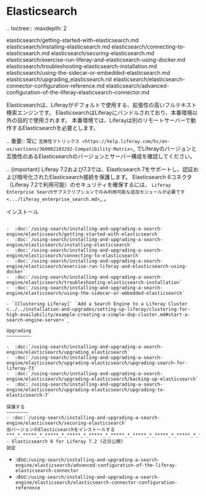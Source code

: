 Elasticsearch
=============

.. toctree:: :maxdepth: 2

   elasticsearch/getting-started-with-elasticsearch.md 
   elasticsearch/installing-elasticsearch.md elasticsearch/connecting-to-elasticsearch.md 
   elasticsearch/securing-elasticsearch.md 
   elasticsearch/exercise-run-liferay-and-elasticsearch-using-docker.md 
   elasticsearch/troubleshooting-elasticsearch-installation.md 
   elasticsearch/using-the-sidecar-or-embedded-elasticsearch.md 
   elasticsearch/upgrading_elasticsearch.rst 
   elasticsearch/elasticsearch-connector-configuration-reference.md 
   elasticsearch/advanced-configuration-of-the-liferay-elasticsearch-connector.md

Elasticsearchは、Liferayがデフォルトで使用する、拡張性の高いフルテキスト検索エンジンです。 ElasticsearchはLiferayにバンドルされており、本番環境以外の目的で使用されます。 本番環境では、Liferayは別のリモートサーバーで動作するElasticsearchを必要とします。

.. 重要:: 常に `互換性マトリックス <https://help.liferay.com/hc/en-us/sections/360002103292-Compatibility-Matrix>`_   でLiferayのバージョンと互換性のあるElasticsearchのバージョンとサーバー構成を確認してください。


.. {important} Liferay 7.2および7.3では、Elasticsearch 7をサポートし、認証および暗号化されたElasticsearch接続を保護します。 Elasticsearch 6コネクタ（Liferay 7.2で利用可能）のセキュリティを確保するには、 `Liferay Enterprise Searchサブスクリプションでのみ利用可能な追加モジュールが必要です <.../liferay_enterprise_search.md>`_ 。

インストール
~~~~~~~~~~

-  :doc:`/using-search/installing-and-upgrading-a-search-engine/elasticsearch/getting-started-with-elasticsearch`
-  :doc:`/using-search/installing-and-upgrading-a-search-engine/elasticsearch/installing-elasticsearch`
-  :doc:`/using-search/installing-and-upgrading-a-search-engine/elasticsearch/connecting-to-elasticsearch`
-  :doc:`/using-search/installing-and-upgrading-a-search-engine/elasticsearch/exercise-run-liferay-and-elasticsearch-using-docker`
-  :doc:`/using-search/installing-and-upgrading-a-search-engine/elasticsearch/troubleshooting-elasticsearch-installation`
-  :doc:`/using-search/installing-and-upgrading-a-search-engine/elasticsearch/using-the-sidecar-or-embedded-elasticsearch`

- `[Clustering Liferay]` `Add a Search Engine to a Liferay Cluster <../../installation-and-upgrades/setting-up-liferay/clustering-for-high-availability/example-creating-a-simple-dxp-cluster.md#start-a-search-engine-server>`_  

Upgrading
~~~~~~~~~

-  :doc:`/using-search/installing-and-upgrading-a-search-engine/elasticsearch/upgrading_elasticsearch`
-  :doc:`/using-search/installing-and-upgrading-a-search-engine/elasticsearch/upgrading-elasticsearch/upgrading-search-for-liferay-73`
-  :doc:`/using-search/installing-and-upgrading-a-search-engine/elasticsearch/upgrading-elasticsearch/backing-up-elasticsearch`
-  :doc:`/using-search/installing-and-upgrading-a-search-engine/elasticsearch/upgrading-elasticsearch/upgrading-to-elasticsearch-7`

保護する 
~~~~~~~~
- :doc:`/using-search/installing-and-upgrading-a-search-engine/elasticsearch/securing-elasticsearch`
旧バージョンのElasticsearchをインストールする ***_*_*****_*_*****_*_*****_*_*****_*_*****_*_*****_*_*****_*_*****_*_****_**
- Elasticsearch 6 for Liferay 7.2 (近日公開)
設定
~~~~~~~~~~~

-  :doc:`/using-search/installing-and-upgrading-a-search-engine/elasticsearch/advanced-configuration-of-the-liferay-elasticsearch-connector`
-  :doc:`/using-search/installing-and-upgrading-a-search-engine/elasticsearch/elasticsearch-connector-configuration-reference`
